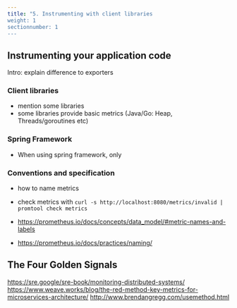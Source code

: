 ```yaml
---
title: "5. Instrumenting with client libraries
weight: 1
sectionnumber: 1
---
```


## Instrumenting your application code

Intro: explain difference to exporters

### Client libraries

* mention some libraries
* some libraries provide basic metrics (Java/Go: Heap, Threads/goroutines etc)

### Spring Framework

* When using spring framework, only

### Conventions and specification

* how to name metrics
* check metrics with `curl -s http://localhost:8080/metrics/invalid | promtool check metrics`

* https://prometheus.io/docs/concepts/data_model/#metric-names-and-labels
* https://prometheus.io/docs/practices/naming/

## The Four Golden Signals

https://sre.google/sre-book/monitoring-distributed-systems/
https://www.weave.works/blog/the-red-method-key-metrics-for-microservices-architecture/
http://www.brendangregg.com/usemethod.html
